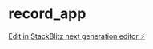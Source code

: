 # record_app

[Edit in StackBlitz next generation editor ⚡️](https://stackblitz.com/~/github.com/QQTESTER-1/record_app)
